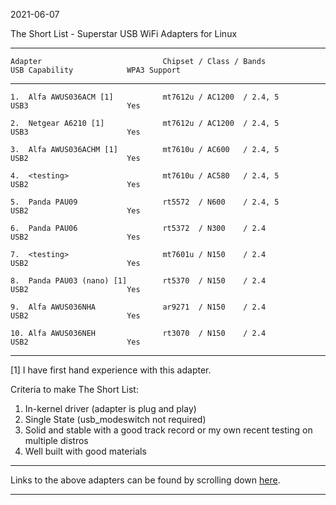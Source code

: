 2021-06-07

The Short List - Superstar USB WiFi Adapters for Linux

-----
```
Adapter                           Chipset / Class / Bands                 USB Capability            WPA3 Support
```
-----
```
1.  Alfa AWUS036ACM [1]           mt7612u / AC1200  / 2.4, 5              USB3                      Yes

2.  Netgear A6210 [1]             mt7612u / AC1200  / 2.4, 5              USB3                      Yes

3.  Alfa AWUS036ACHM [1]          mt7610u / AC600   / 2.4, 5              USB2                      Yes

4.  <testing>                     mt7610u / AC580   / 2.4, 5              USB2                      Yes

5.  Panda PAU09                   rt5572  / N600    / 2.4, 5              USB2                      Yes

6.  Panda PAU06                   rt5372  / N300    / 2.4                 USB2                      Yes

7.  <testing>                     mt7601u / N150    / 2.4                 USB2                      Yes

8.  Panda PAU03 (nano) [1]        rt5370  / N150    / 2.4                 USB2                      Yes

9.  Alfa AWUS036NHA               ar9271  / N150    / 2.4                 USB2                      Yes

10. Alfa AWUS036NEH               rt3070  / N150    / 2.4                 USB2                      Yes
```
-----

[1] I have first hand experience with this adapter.

Criteria to make The Short List: 

1. In-kernel driver (adapter is plug and play)
2. Single State (usb_modeswitch not required)
3. Solid and stable with a good track record or my own recent testing on multiple distros
4. Well built with good materials

-----

Links to the above adapters can be found by scrolling down [here](https://github.com/morrownr/USB-WiFi).

-----
